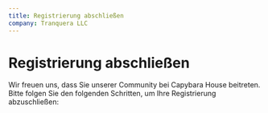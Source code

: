 ```yaml
---
title: Registrierung abschließen
company: Tranquera LLC
---
```


# Registrierung abschließen

Wir freuen uns, dass Sie unserer Community bei Capybara House beitreten. Bitte folgen Sie den folgenden Schritten, um Ihre Registrierung abzuschließen: